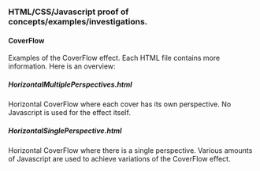 ### HTML/CSS/Javascript proof of concepts/examples/investigations.

#### CoverFlow
Examples of the CoverFlow effect. Each HTML file contains more information. Here is an overview:

##### HorizontalMultiplePerspectives.html
Horizontal CoverFlow where each cover has its own perspective. No Javascript is used for the effect
itself.

##### HorizontalSinglePerspective.html
Horizontal CoverFlow where there is a single perspective. Various amounts of Javascript are used
to achieve variations of the CoverFlow effect.


